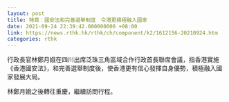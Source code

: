 ```yaml
---
layout: post
title: 特首︰國安法和完善選舉制度　令港更積極融入國家
date: 2021-09-24 22:39:42.000000000 +08:00
link: https://news.rthk.hk/rthk/ch/component/k2/1612156-20210924.htm
categories: rthk
---
```


行政長官林鄭月娥在四川出席泛珠三角區域合作行政首長聯席會議，指香港實施《香港國安法》，和完善選舉制度後，使香港更有信心發揮自身優勢，積極融入國家發展大局。

林鄭月娥之後轉往重慶，繼續訪問行程。
